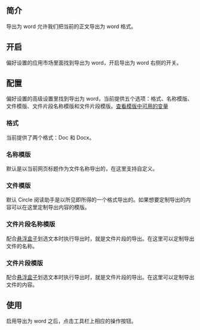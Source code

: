 ## 简介

导出为 word 允许我们把当前的正文导出为 word 格式。

## 开启

偏好设置的应用市场里面找到导出为 word，开启导出为 word 右侧的开关。

## 配置

偏好设置的高级设置里找到导出为 word，当前提供五个选项：格式、名称模版、文件模版、文件片段名称模版和文件片段模版。[查看模版中可用的变量](/token)

### 格式

当前提供了两个格式：Doc 和 Docx。

### 名称模版

默认是以当前网页标题作为文件名称导出的，在这里支持自定义。

### 文件模版

默认 Circle 阅读助手是以所见即所得的一个格式导出的。如果想要定制导出的内容可以在这里定制导出内容的模版。

### 文件片段名称模版

配合[悬浮盒子](/floatbox)划选文本时执行导出时，就是文件片段的导出。在这里可以定制导出文件的名称。

### 文件片段模版

配合[悬浮盒子](/floatbox)划选文本时执行导出时，就是文件片段的导出。在这里可以定制导出文件的内容。

## 使用

启用导出为 word 之后，点击工具栏上相应的操作按钮。
